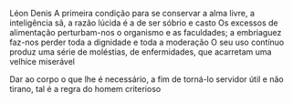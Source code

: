 Léon Denis
A primeira condição para se conservar a alma livre, a inteligência sã, a razão lúcida é a de ser sóbrio e casto Os excessos de alimentação perturbam-nos o organismo e as faculdades; a embriaguez faz-nos perder toda a dignidade e toda a moderação O seu uso contínuo produz uma série de moléstias, de enfermidades, que acarretam uma velhice miserável

Dar ao corpo o que lhe é necessário, a fim de torná-lo servidor útil e não tirano, tal é a regra do homem criterioso

